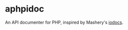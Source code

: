 aphpidoc
========

An API documenter for PHP, inspired by Mashery's 
[iodocs](https://github.com/mashery/iodocs). 
